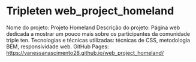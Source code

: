 # Tripleten web_project_homeland
Nome do projeto: Projeto Homeland
Descrição do projeto: Página web dedicada a mostrar um pouco mais sobre os participantes da comunidade triple ten. 
Tecnologias e técnicas utilizadas: técnicas de CSS, metodologia BEM, responsividade web.
GitHub Pages: https://vanessanascimento28.github.io/web_project_homeland/
